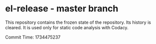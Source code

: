 # el-release - master branch

This repository contains the frozen state of the repository.
Its history is cleared. It is used only for static code
analysis with Codacy.

Commit Time: 1734475237